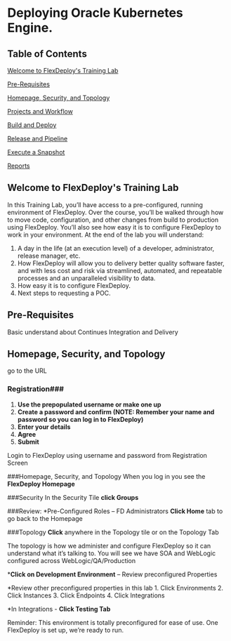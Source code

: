 # Deploying Oracle Kubernetes Engine.

## Table of Contents

[Welcome to FlexDeploy's Training Lab](#welcome-to-flexdeploy-training-lab)

[Pre-Requisites](#pre-requisites)

[Homepage, Security, and Topology](#homepage,-security,-and-topology)

[Projects and Workflow](#projects-and-workflow)

[Build and Deploy](#build-and-deploy)

[Release and Pipeline](#release-and-pipeline)

[Execute a Snapshot](#execute-a-Snapshot)

[Reports](#reports)

## Welcome to FlexDeploy's Training Lab
In this Training Lab, you’ll have access to a pre-configured, running environment of FlexDeploy. Over the course, you’ll be walked through how to move code, configuration, and other changes from build to production using FlexDeploy. You’ll also see how easy it is to configure FlexDeploy to work in your environment. At the end of the lab you will understand: 

1. A day in the life (at an execution level) of a developer, administrator, release manager, etc. 
2. How FlexDeploy will allow you to delivery better quality software faster, and with less cost and risk via streamlined, automated, and repeatable processes and an unparalleled visibility to data. 
3. How easy it is to configure FlexDeploy.
4. Next steps to requesting a POC.
 
## Pre-Requisites
Basic understand about Continues Integration and Delivery

## Homepage, Security, and Topology

go to the URL 
### Registration###
   1. **Use the prepopulated username or make one up** 
   2. **Create a password and confirm (NOTE: Remember your name and password so you can log in to FlexDeploy)**
   3. **Enter your details** 
   4. **Agree**
   5. **Submit**
 

Login to FlexDeploy using username and password from Registration Screen



###Homepage, Security, and Topology
 When you log in you see the **FlexDeploy Homepage**

 

###Security
 In the Security Tile **click Groups**

 

###Review:
  *Pre-Configured Roles – FD Administrators
**Click Home** tab to go back to the Homepage

###Topology
**Click** anywhere in the Topology tile or on the Topology Tab

 

The topology is how we administer and configure FlexDeploy so it can understand what it’s talking to. You will see we have SOA and WebLogic configured across WebLogic/QA/Production

 

  ***Click on Development Environment** – Review preconfigured Properties
 

*Review other preconfigured properties in this lab 
    1. Click Environments 
    2. Click Instances 
    3. Click Endpoints 
    4. Click Integrations
 

  *In Integrations - **Click Testing Tab**
 

Reminder: This environment is totally preconfigured for ease of use. One FlexDeploy is set up, we’re ready to run.

 

 
